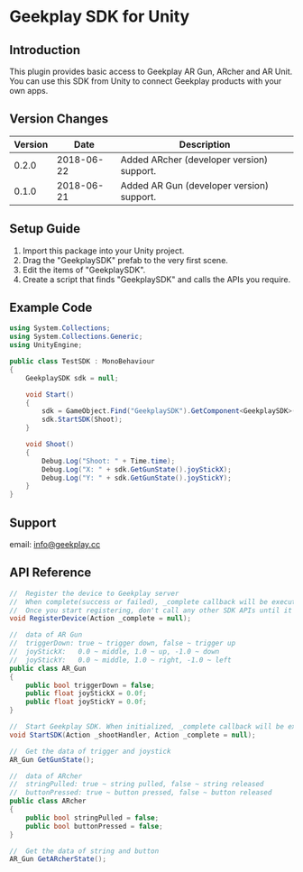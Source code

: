 # Geekplay SDK for Unity

## Introduction

This plugin provides basic access to Geekplay AR Gun, ARcher and AR Unit. You can use this SDK from Unity to connect Geekplay products with your own apps.

## Version Changes

| Version | Date       | Description                               |
| ------- | ---------- | ----------------------------------------- |
| 0.2.0   | 2018-06-22 | Added ARcher (developer version) support. |
| 0.1.0   | 2018-06-21 | Added AR Gun (developer version) support. |

## Setup Guide

1. Import this package into your Unity project.
2. Drag the "GeekplaySDK" prefab to the very first scene.
3. Edit the items of "GeekplaySDK".
4. Create a script that finds "GeekplaySDK" and calls the APIs you require.

## Example Code

```c#
using System.Collections;
using System.Collections.Generic;
using UnityEngine;

public class TestSDK : MonoBehaviour
{
    GeekplaySDK sdk = null;

    void Start()
    {
        sdk = GameObject.Find("GeekplaySDK").GetComponent<GeekplaySDK>();
        sdk.StartSDK(Shoot);
    }

    void Shoot()
    {
        Debug.Log("Shoot: " + Time.time);
        Debug.Log("X: " + sdk.GetGunState().joyStickX);
        Debug.Log("Y: " + sdk.GetGunState().joyStickY);
    }
}
```

## Support

email: info@geekplay.cc

## API Reference

```c#
//	Register the device to Geekplay server
//	When complete(success or failed), _complete callback will be executed.
//	Once you start registering, don't call any other SDK APIs until it's completed.
void RegisterDevice(Action _complete = null);

//	data of AR Gun
//	triggerDown: true ~ trigger down, false ~ trigger up
//	joyStickX:   0.0 ~ middle, 1.0 ~ up, -1.0 ~ down
//	joyStickY:   0.0 ~ middle, 1.0 ~ right, -1.0 ~ left
public class AR_Gun
{
    public bool triggerDown = false;
    public float joyStickX = 0.0f;
    public float joyStickY = 0.0f;
}

//	Start Geekplay SDK. When initialized, _complete callback will be executed. When you pull the trigger, _shootHandler callback will be executed.
void StartSDK(Action _shootHandler, Action _complete = null);

//	Get the data of trigger and joystick
AR_Gun GetGunState();

//	data of ARcher
//	stringPulled: true ~ string pulled, false ~ string released
//	buttonPressed: true ~ button pressed, false ~ button released
public class ARcher
{
    public bool stringPulled = false;
    public bool buttonPressed = false;
}

//	Get the data of string and button
AR_Gun GetARcherState();
```

